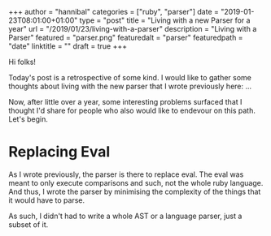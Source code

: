 +++
author = "hannibal"
categories = ["ruby", "parser"]
date = "2019-01-23T08:01:00+01:00"
type = "post"
title = "Living with a new Parser for a year"
url = "/2019/01/23/living-with-a-parser"
description = "Living with a Parser"
featured = "parser.png"
featuredalt = "parser"
featuredpath = "date"
linktitle = ""
draft = true
+++

Hi folks!

Today's post is a retrospective of some kind. I would like to gather some thoughts about living with the new parser that I wrote previously here: ...

Now, after little over a year, some interesting problems surfaced that I thought I'd share for people who also would like to endevour on this path. Let's begin.

# Replacing Eval

As I wrote previously, the parser is there to replace eval. The eval was meant to only execute comparisons and such, not the whole ruby language. And thus, I wrote the parser by minimising the complexity of the things that it would have to parse.

As such, I didn't had to write a whole AST or a language parser, just a subset of it.